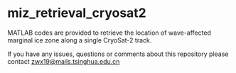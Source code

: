 # miz_retrieval_cryosat2
MATLAB codes are provided to retrieve the location of wave-affected marginal ice zone along a single CryoSat-2 track.

If you have any issues, questions or comments about this repository please contact zwx19@mails.tsinghua.edu.cn
